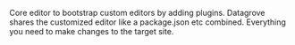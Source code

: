 Core editor to bootstrap custom editors by adding plugins.
Datagrove shares the customized editor like a package.json etc combined. Everything you need to make changes to the target site.

